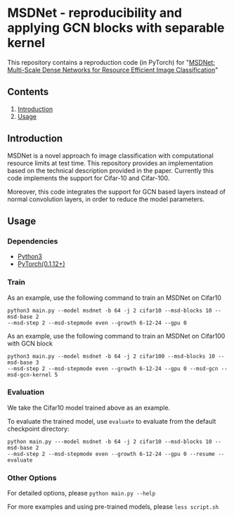 # MSDNet - reproducibility and applying GCN blocks with separable kernel

This repository contains a reproduction code
(in PyTorch) for
"[MSDNet: Multi-Scale Dense Networks for Resource Efficient Image Classification](https://arxiv.org/abs/1703.09844)"

## Contents

1. [Introduction](#introduction)
2. [Usage](#usage)

## Introduction

MSDNet is a novel approach fo image classification with computational resource limits
at test time. This repository provides an implementation based on the technical description
provided in the paper. Currently this code implements the support for Cifar-10 and Cifar-100.

Moreover, this code integrates the support for GCN based layers instead of normal convolution layers,
in order to reduce the model parameters.

## Usage

### Dependencies

- [Python3](https://www.python.org/downloads/)
- [PyTorch(0.1.12+)](http://pytorch.org)


### Train
As an example, use the following command to train an MSDNet on Cifar10

```
python3 main.py --model msdnet -b 64 -j 2 cifar10 --msd-blocks 10 --msd-base 2
--msd-step 2 --msd-stepmode even --growth 6-12-24 --gpu 0
```

As an example, use the following command to train an MSDNet on Cifar100 with GCN block

```
python3 main.py --model msdnet -b 64 -j 2 cifar100 --msd-blocks 10 --msd-base 3
--msd-step 2 --msd-stepmode even --growth 6-12-24 --gpu 0 --msd-gcn --msd-gcn-kernel 5
```


### Evaluation
We take the Cifar10 model trained above as an example.

To evaluate the trained model, use `evaluate` to evaluate from the default checkpoint directory:

```
python main.py ---model msdnet -b 64 -j 2 cifar10 --msd-blocks 10 --msd-base 2
--msd-step 2 --msd-stepmode even --growth 6-12-24 --gpu 0 --resume --evaluate
```


### Other Options
For detailed options, please `python main.py --help`

For more examples and using pre-trained models, please `less script.sh`
